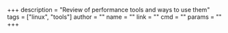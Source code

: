 +++
description = "Review of performance tools and ways to use them"
tags = ["linux", "tools"]
author = ""
name = ""
link = ""
cmd = ""
params = ""
+++

